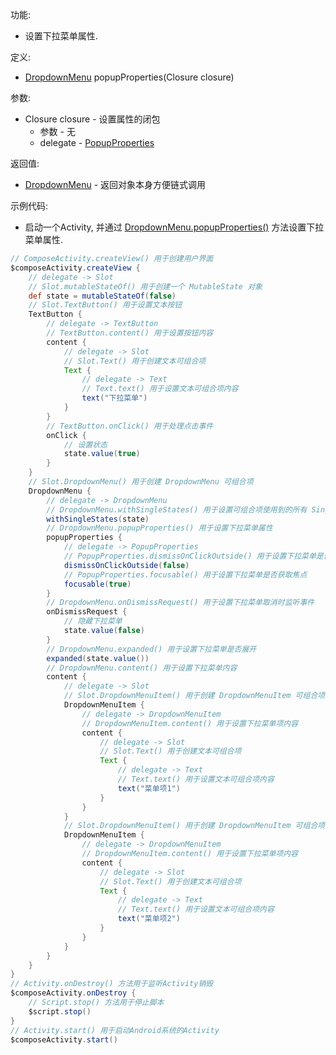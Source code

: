 功能:

+ 设置下拉菜单属性.

定义:

+ [DropdownMenu](/API/UI/Compose/Widget/DropdownMenu/README.md) popupProperties(Closure closure)

参数:

+ Closure closure - 设置属性的闭包
    + 参数 - 无
    + delegate - [PopupProperties](/API/UI/Compose/Widget/Popup/PopupProperties/README.md)

返回值:

+ [DropdownMenu](/API/UI/Compose/Widget/DropdownMenu/README.md) - 返回对象本身方便链式调用

示例代码:

+ 启动一个Activity,
  并通过 [DropdownMenu.popupProperties()](/API/UI/Compose/Widget/DropdownMenu/README.md?id=popupProperties)
  方法设置下拉菜单属性.

```groovy
// ComposeActivity.createView() 用于创建用户界面
$composeActivity.createView {
    // delegate -> Slot
    // Slot.mutableStateOf() 用于创建一个 MutableState 对象
    def state = mutableStateOf(false)
    // Slot.TextButton() 用于设置文本按钮
    TextButton {
        // delegate -> TextButton
        // TextButton.content() 用于设置按钮内容
        content {
            // delegate -> Slot
            // Slot.Text() 用于创建文本可组合项
            Text {
                // delegate -> Text
                // Text.text() 用于设置文本可组合项内容
                text("下拉菜单")
            }
        }
        // TextButton.onClick() 用于处理点击事件
        onClick {
            // 设置状态
            state.value(true)
        }
    }
    // Slot.DropdownMenu() 用于创建 DropdownMenu 可组合项
    DropdownMenu {
        // delegate -> DropdownMenu
        // DropdownMenu.withSingleStates() 用于设置可组合项使用到的所有 SingleState
        withSingleStates(state)
        // DropdownMenu.popupProperties() 用于设置下拉菜单属性
        popupProperties {
            // delegate -> PopupProperties
            // PopupProperties.dismissOnClickOutside() 用于设置下拉菜单是否允许点击菜单外面触发 onDismissRequest
            dismissOnClickOutside(false)
            // PopupProperties.focusable() 用于设置下拉菜单是否获取焦点
            focusable(true)
        }
        // DropdownMenu.onDismissRequest() 用于设置下拉菜单取消时监听事件
        onDismissRequest {
            // 隐藏下拉菜单
            state.value(false)
        }
        // DropdownMenu.expanded() 用于设置下拉菜单是否展开
        expanded(state.value())
        // DropdownMenu.content() 用于设置下拉菜单内容
        content {
            // delegate -> Slot
            // Slot.DropdownMenuItem() 用于创建 DropdownMenuItem 可组合项
            DropdownMenuItem {
                // delegate -> DropdownMenuItem
                // DropdownMenuItem.content() 用于设置下拉菜单项内容
                content {
                    // delegate -> Slot
                    // Slot.Text() 用于创建文本可组合项
                    Text {
                        // delegate -> Text
                        // Text.text() 用于设置文本可组合项内容
                        text("菜单项1")
                    }
                }
            }
            // Slot.DropdownMenuItem() 用于创建 DropdownMenuItem 可组合项
            DropdownMenuItem {
                // delegate -> DropdownMenuItem
                // DropdownMenuItem.content() 用于设置下拉菜单项内容
                content {
                    // delegate -> Slot
                    // Slot.Text() 用于创建文本可组合项
                    Text {
                        // delegate -> Text
                        // Text.text() 用于设置文本可组合项内容
                        text("菜单项2")
                    }
                }
            }
        }
    }
}
// Activity.onDestroy() 方法用于监听Activity销毁
$composeActivity.onDestroy {
    // Script.stop() 方法用于停止脚本
    $script.stop()
}
// Activity.start() 用于启动Android系统的Activity
$composeActivity.start()
```